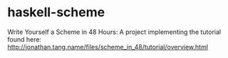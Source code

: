 haskell-scheme
==============

Write Yourself a Scheme in 48 Hours:  A project implementing the tutorial found here: http://jonathan.tang.name/files/scheme_in_48/tutorial/overview.html
